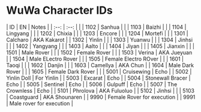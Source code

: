 # WuWa Character IDs

|  ID  | EN | Notes |
| :--: | :--: | |
| 1102 | Sanhua | |
| 1103 | Baizhi | |
| 1104 | Lingyang | |
| 1202 | Chixia | |
| 1203 | Encore | |
| 1204 | Mortefi | |
| 1301 | Calcharo | AKA Kakarot |
| 1302 | Yinlin | |
| 1303 | Yuanwu | |
| 1304 | Jinhsi | |
| 1402 | Yangyang | |
| 1403 | Aalto | |
| 1404 | Jiyan | |
| 1405 | Jianxin | |
| 1501 | Male Rover | |
| 1502 | Female Rover | |
| 1503 | Verina | AKA Jueyuan |
| 1504 | Male ELectro Rover | |
| 1505 | Female Electro ROver | |
| 1601 | Taoqi | |
| 1602 | Danjin | |
| 1603 | Camellya | AKA Chun |
| 1604 | Male Dark Rover |  |
| 1605 | Female Dark Rover |  |
| 5001 | Cruisewing | Echo |
| 5002 | Yinlin Doll | For Yinlin |
| 5003 | Excarat | Echo |
| 5004 | Stonewall Bracer | Echo |
| 5005 | Sentinel | Echo |
| 5006 | Gulpuff | Echo |
| 5007 | The Crownless | Echo |
| 5101 | Phrolova | AKA Fuluoluo |
| 5102 | Jinhsi | |
| 5103 | Coastguard | AKA Shounaren |
| 9990 | Female Rover for execution |
| 9991 | Male rover for execution |
